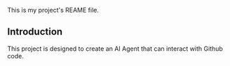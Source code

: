 This is my project's REAME file. 

## Introduction

This project is designed to create an AI Agent that can interact with Github code.
